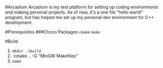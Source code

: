 #Arcadium
Arcadium is my test platform for setting up coding environments and making personal projects.
As of now, it's a one file "hello world" program, but has helped me set up my personal dev environment for C++ development.

#Prerequisites
###Choco Packages
`cmake`
`make`

#Build
1. `mkdir .\build`
1. `cmake .. -G "MinGW Makefiles"
1. `make`

